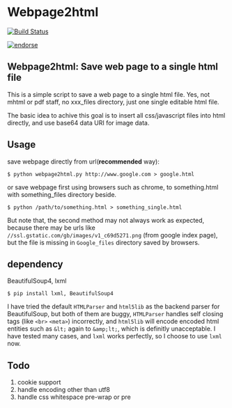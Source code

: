 
# Webpage2html

[![Build Status](https://travis-ci.org/zTrix/webpage2html.png)](https://travis-ci.org/zTrix/webpage2html)

[![endorse](http://api.coderwall.com/ztrix/endorsecount.png)](http://coderwall.com/ztrix)

## Webpage2html: Save web page to a single html file

This is a simple script to save a web page to a single html file. Yes, not mhtml or pdf staff, no xxx_files directory, just one single editable html file.

The basic idea to achive this goal is to insert all css/javascript files into html directly, and use base64 data URI for image data.

## Usage

save webpage directly from url(**recommended** way):

    $ python webpage2html.py http://www.google.com > google.html

or save webpage first using browsers such as chrome, to something.html with something_files directory beside.

    $ python /path/to/something.html > something_single.html

But note that, the second method may not always work as expected, because there may be urls like `//ssl.gstatic.com/gb/images/v1_c69d5271.png` (from google index page), but the file is missing in `Google_files` directory saved by browsers.

## dependency

BeautifulSoup4, lxml

    $ pip install lxml, BeautifulSoup4

I have tried the default `HTMLParser` and `html5lib` as the backend parser for BeautifulSoup, but both of them are buggy, `HTMLParser` handles self closing tags (like `<br>` `<meta>`) incorrectly, and `html5lib` will encode encoded html entities such as `&lt;` again to `&amp;lt;`, which is definitly unacceptable. I have tested many cases, and `lxml` works perfectly, so I choose to use `lxml` now.

## Todo

 1. cookie support
 1. handle encoding other than utf8
 1. handle css whitespace pre-wrap or pre
